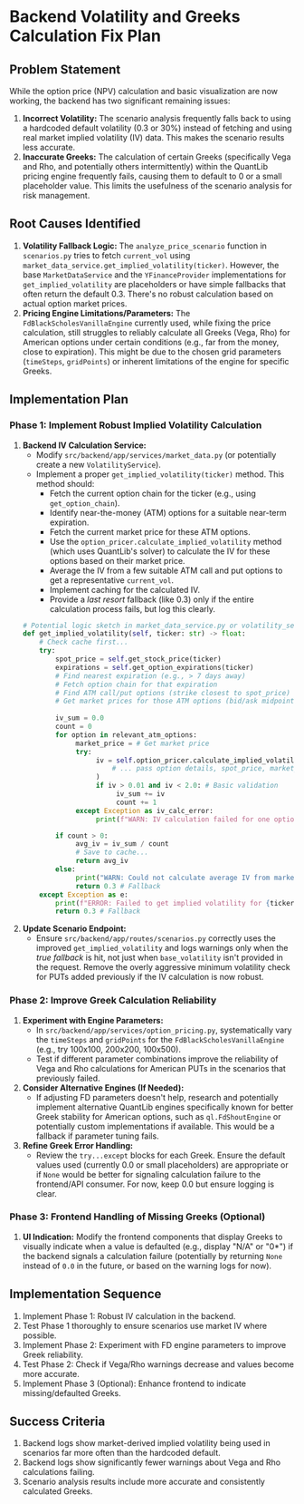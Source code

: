 # Backend Volatility and Greeks Calculation Fix Plan

## Problem Statement
While the option price (NPV) calculation and basic visualization are now working, the backend has two significant remaining issues:

1.  **Incorrect Volatility:** The scenario analysis frequently falls back to using a hardcoded default volatility (0.3 or 30%) instead of fetching and using real market implied volatility (IV) data. This makes the scenario results less accurate.
2.  **Inaccurate Greeks:** The calculation of certain Greeks (specifically Vega and Rho, and potentially others intermittently) within the QuantLib pricing engine frequently fails, causing them to default to 0 or a small placeholder value. This limits the usefulness of the scenario analysis for risk management.

## Root Causes Identified

1.  **Volatility Fallback Logic:** The `analyze_price_scenario` function in `scenarios.py` tries to fetch `current_vol` using `market_data_service.get_implied_volatility(ticker)`. However, the base `MarketDataService` and the `YFinanceProvider` implementations for `get_implied_volatility` are placeholders or have simple fallbacks that often return the default 0.3. There's no robust calculation based on actual option market prices.
2.  **Pricing Engine Limitations/Parameters:** The `FdBlackScholesVanillaEngine` currently used, while fixing the price calculation, still struggles to reliably calculate all Greeks (Vega, Rho) for American options under certain conditions (e.g., far from the money, close to expiration). This might be due to the chosen grid parameters (`timeSteps`, `gridPoints`) or inherent limitations of the engine for specific Greeks.

## Implementation Plan

### Phase 1: Implement Robust Implied Volatility Calculation

1.  **Backend IV Calculation Service:**
    *   Modify `src/backend/app/services/market_data.py` (or potentially create a new `VolatilityService`).
    *   Implement a proper `get_implied_volatility(ticker)` method. This method should:
        *   Fetch the current option chain for the ticker (e.g., using `get_option_chain`).
        *   Identify near-the-money (ATM) options for a suitable near-term expiration.
        *   Fetch the current market price for these ATM options.
        *   Use the `option_pricer.calculate_implied_volatility` method (which uses QuantLib's solver) to calculate the IV for these options based on their market price.
        *   Average the IV from a few suitable ATM call and put options to get a representative `current_vol`.
        *   Implement caching for the calculated IV.
        *   Provide a *last resort* fallback (like 0.3) only if the entire calculation process fails, but log this clearly.
    ```python
    # Potential logic sketch in market_data_service.py or volatility_service.py
    def get_implied_volatility(self, ticker: str) -> float:
        # Check cache first...
        try:
            spot_price = self.get_stock_price(ticker)
            expirations = self.get_option_expirations(ticker)
            # Find nearest expiration (e.g., > 7 days away)
            # Fetch option chain for that expiration
            # Find ATM call/put options (strike closest to spot_price)
            # Get market prices for those ATM options (bid/ask midpoint or last price)
            
            iv_sum = 0.0
            count = 0
            for option in relevant_atm_options:
                 market_price = # Get market price
                 try:
                      iv = self.option_pricer.calculate_implied_volatility(
                          # ... pass option details, spot_price, market_price ...
                      )
                      if iv > 0.01 and iv < 2.0: # Basic validation
                           iv_sum += iv
                           count += 1
                 except Exception as iv_calc_error:
                      print(f"WARN: IV calculation failed for one option: {iv_calc_error}")

            if count > 0:
                 avg_iv = iv_sum / count
                 # Save to cache...
                 return avg_iv
            else:
                 print("WARN: Could not calculate average IV from market data. Using fallback.")
                 return 0.3 # Fallback
        except Exception as e:
            print(f"ERROR: Failed to get implied volatility for {ticker}: {e}. Using fallback.")
            return 0.3 # Fallback
    ```
2.  **Update Scenario Endpoint:**
    *   Ensure `src/backend/app/routes/scenarios.py` correctly uses the improved `get_implied_volatility` and logs warnings only when the *true fallback* is hit, not just when `base_volatility` isn't provided in the request. Remove the overly aggressive minimum volatility check for PUTs added previously if the IV calculation is now robust.

### Phase 2: Improve Greek Calculation Reliability

1.  **Experiment with Engine Parameters:**
    *   In `src/backend/app/services/option_pricing.py`, systematically vary the `timeSteps` and `gridPoints` for the `FdBlackScholesVanillaEngine` (e.g., try 100x100, 200x200, 100x500).
    *   Test if different parameter combinations improve the reliability of Vega and Rho calculations for American PUTs in the scenarios that previously failed.
2.  **Consider Alternative Engines (If Needed):**
    *   If adjusting FD parameters doesn't help, research and potentially implement alternative QuantLib engines specifically known for better Greek stability for American options, such as `ql.FdShoutEngine` or potentially custom implementations if available. This would be a fallback if parameter tuning fails.
3.  **Refine Greek Error Handling:**
    *   Review the `try...except` blocks for each Greek. Ensure the default values used (currently 0.0 or small placeholders) are appropriate or if `None` would be better for signaling calculation failure to the frontend/API consumer. For now, keep 0.0 but ensure logging is clear.

### Phase 3: Frontend Handling of Missing Greeks (Optional)

1.  **UI Indication:** Modify the frontend components that display Greeks to visually indicate when a value is defaulted (e.g., display "N/A" or "0\*") if the backend signals a calculation failure (potentially by returning `None` instead of `0.0` in the future, or based on the warning logs for now).

## Implementation Sequence

1.  Implement Phase 1: Robust IV calculation in the backend.
2.  Test Phase 1 thoroughly to ensure scenarios use market IV where possible.
3.  Implement Phase 2: Experiment with FD engine parameters to improve Greek reliability.
4.  Test Phase 2: Check if Vega/Rho warnings decrease and values become more accurate.
5.  Implement Phase 3 (Optional): Enhance frontend to indicate missing/defaulted Greeks.

## Success Criteria

1.  Backend logs show market-derived implied volatility being used in scenarios far more often than the hardcoded default.
2.  Backend logs show significantly fewer warnings about Vega and Rho calculations failing.
3.  Scenario analysis results include more accurate and consistently calculated Greeks. 